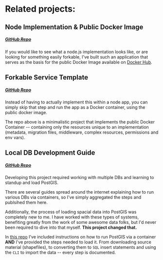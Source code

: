 
# Related projects:

## Node Implementation & Public Docker Image 

##### [GitHub Repo](https://github.com/sudowing/service-engine-docker) 

If you would like to see what a node.js implementation looks like, or are looking for something easily forkable, I've built such an application that serves as the basis for the public Docker Image available on [Docker Hub](https://hub.docker.com/r/sudowing/service-engine).

## Forkable Service Template 
##### [GitHub Repo](https://github.com/sudowing/service-engine-template) 

Instead of having to actually implement this within a node app, you can simply skip that step and run the app as a Docker container, using the  public docker image.

The repo above is a minimalistic project that implements the public Docker Container -- containing only the resources unique to an implementation (metadata, migration files, middleware, complex resources, permissions and env vars).

## Local DB Development Guide

##### [GitHub Repo](https://github.com/sudowing/guide-local-databases)

Developing this project required working with multiple DBs and learning to standup and load PostGIS.

There are several guides spread around the internet explaining how to run various DBs via containers, so I've simply aggregated the steps and publsihed them here.

Additionally, the process of loading spacial data into PostGIS was completely new to me. I have worked with these types of systems, benefiting greatly from the work of some awesome data folks, but I'd never been required to dive into that myself. **This project changed that.**


In [this repo](https://github.com/sudowing/guide-local-databases#postgis-local-development-guide)
I've included instructions on how to run PostGIS via a container **AND** I've provided the steps needed to load it. From downloading source material (shapefiles), to converting them to `SQL` insert statements and using the `CLI` to import the data -- every step is documented.
